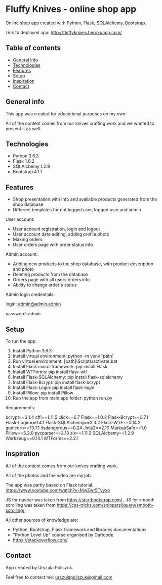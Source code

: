 # Fluffy Knives - online shop app
Online shop app created with Python, Flask, SQLAlchemy, Bootstrap.

Link to deployed app: http://fluffyknives.herokuapp.com/

## Table of contents
* [General info](#general-info)
* [Technologies](#technologies)
* [Features](#features)
* [Setup](#setup)
* [Inspiration](#inspiration)
* [Contact](#contact)

## General info
This app was created for educational purposes on my own.

All of the content comes from our knives crafting work and we wanted to present it as well.

## Technologies
* Python 3.6.3
* Flask 1.0.2
* SQLAlchemy 1.2.9
* Bootstrap 4.1.1

## Features
* Shop presentation with info and avaliable products generated from the shop database
* Different templates for not logged user, logged user and admin

User account:
* User account registration, login and logout
* User account data editing, adding profile photo
* Making orders
* User orders page with order status info

Admin account:
* Adding new products to the shop database, with product description and photo
* Deleting products from the database
* Orders page with all users orders info
* Ability to change order's status

Admin login credentials:

login: admin@admin.admin

password: admin

## Setup
To run the app:
1. Install Python 3.6.3
2. Install virtual environment:
		python -m venv [path]
3. Run virtual environment:
		[path]\Scripts\activate.bat
4. Install Flask micro-framework:
		pip install Flask
5. Install WTForms:
		pip install flask-wtf
6. Install Flask-SQLAlchemy:
		pip install flask-sqlalchemy
7. Install Flask-Bcrypt:
		pip install flask-bcrypt
8. Install Flask-Login:
		pip install flask-login
5. Install Pillow:
		pip install Pillow
6. Run the app from main app folder:
		python run.py

Requirements:

bcrypt==3.1.4
cffi==1.11.5
click==6.7
Flask==1.0.2
Flask-Bcrypt==0.7.1
Flask-Login==0.4.1
Flask-SQLAlchemy==2.3.2
Flask-WTF==0.14.2
gunicorn==19.7.1
itsdangerous==0.24
Jinja2==2.10
MarkupSafe==1.0
Pillow==5.2.0
pycparser==2.18
six==1.11.0
SQLAlchemy==1.2.9
Werkzeug==0.14.1
WTForms==2.2.1

## Inspiration
All of the content comes from our knives crafting work. 

All of the photos and the video are my job.

The app was partly based on Flask tutorial: https://www.youtube.com/watch?v=MwZwr5Tvyxo

JS for navbar was taken from https://startbootstrap.com/ , JS for smooth scrolling was taken from https://css-tricks.com/snippets/jquery/smooth-scrolling/

All other sources of knowledge are:
* Python, Bootstrap, Flask framework and libraries documentations
* "Python Level Up" course organised by Daftcode.
* https://stackoverflow.com/

## Contact
App created by Urszula Poliszuk.

Feel free to contact me: urszulapoliszuk@gmail.com
